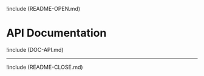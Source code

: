 !include (README-OPEN.md)
# API Documentation 
!include (DOC-API.md)
* * *
!include (README-CLOSE.md)